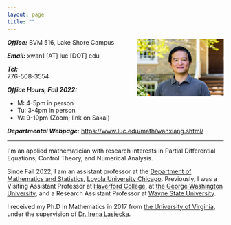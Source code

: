 ```yaml
---
layout: page
title: ""
---
```



<img style="float: right; margin:2% 0%; margin-top: 0" src="/pic/XWan_HC.jpeg" alt = "Xiang Wan Profile" width = "40%">


**_Office:_**
BVM 516, Lake Shore Campus

**_Email:_**
xwan1 [AT] luc [DOT] edu 

**_Tel:_**	
776-508-3554 

**_Office Hours, Fall 2022:_**
- M: 4-5pm in person
- Tu: 3-4pm in person
- W: 9-10pm (Zoom; link on Sakai)

**_Departmental Webpage:_**
[<u>https://www.luc.edu/math/wanxiang.shtml/</u>](https://www.luc.edu/math/wanxiang.shtml)



***


I'm an applied mathematician with research interests in Partial Differential Equations, Control Theory, and Numerical Analysis. 

Since Fall 2022, I am an assistant professor at the [Department of Mathematics and Statistics](https://www.luc.edu/math/index.shtml), [Loyola University Chicago](https://www.luc.edu/). 
Previously, I was a Visiting Assistant Professor at [Haverford College](https://www.haverford.edu/mathematics-and-statistics), at [the George Washington University](https://math.columbian.gwu.edu/), and a Research Assistant Professor at [Wayne State University](https://clas.wayne.edu/math).

I received my Ph.D in Mathematics in 2017 from [the University of Virginia](https://math.virginia.edu/), under the supervision of [Dr. Irena Lasiecka](https://math.virginia.edu/people/il2v/).
